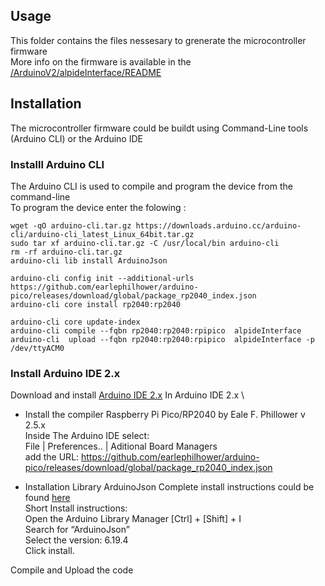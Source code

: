 ## Usage
This folder contains the files nessesary to grenerate the microcontroller firmware \
More info on the firmware is available in the [/ArduinoV2/alpideInterface/README](/ArduinoV2/alpideInterface/README.md) 

## Installation

The microcontroller firmware could be buildt using Command-Line tools (Arduino CLI) or the Arduino IDE 

### Installl Arduino CLI

The Arduino CLI is used to compile and program the device from the command-line \
To program the device enter the folowing :

```
wget -qO arduino-cli.tar.gz https://downloads.arduino.cc/arduino-cli/arduino-cli_latest_Linux_64bit.tar.gz
sudo tar xf arduino-cli.tar.gz -C /usr/local/bin arduino-cli
rm -rf arduino-cli.tar.gz
arduino-cli lib install ArduinoJson
 
arduino-cli config init --additional-urls https://github.com/earlephilhower/arduino-pico/releases/download/global/package_rp2040_index.json
arduino-cli core install rp2040:rp2040

arduino-cli core update-index
arduino-cli compile --fqbn rp2040:rp2040:rpipico  alpideInterface 
arduino-cli  upload --fqbn rp2040:rp2040:rpipico  alpideInterface -p /dev/ttyACM0
```

### Install Arduino IDE 2.x
Download and install  [Arduino IDE 2.x](https://github.com/arduino/arduino-ide)
In Arduino IDE 2.x \ 
-  Install the compiler Raspberry Pi Pico/RP2040 by Eale F. Phillower v 2.5.x \
      Inside The Arduino IDE select: \
         File | Preferences.. | Aditional Board Managers \
        add the URL: https://github.com/earlephilhower/arduino-pico/releases/download/global/package_rp2040_index.json
 
 
- Installation Library ArduinoJson
     Complete install instructions could be found [here](https://arduinojson.org/v6/doc/installation/) \
     Short Install instructions: \
       Open the Arduino Library Manager  [Ctrl] + [Shift] + I \
       Search for “ArduinoJson” \
       Select the version: 6.19.4   \
       Click install. 

Compile and Upload the code
